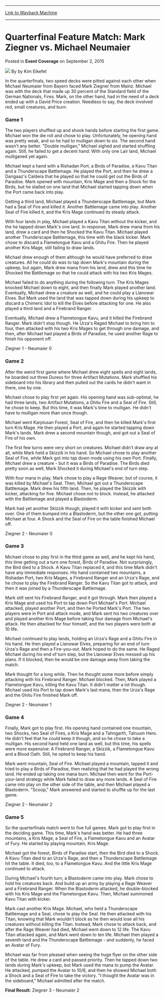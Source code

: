 
---
[Link to Wayback Machine](https://web.archive.org/web/20220625135501/https://magic.wizards.com/en/articles/archive/event-coverage/quarterfinal-feature-match-mark-ziegner-vs-michael-neumaier-2015-09)

[_metadata_:author]:- "by Kim Eikefet"
[_metadata_:description]:- "In the quarterfinals, two speed decks were pitted against each other when Michael Neumaier from Bayern faced Mark Ziegner from Mainz. Michael was with the deck that made up 30 percent of the Standard field of the German Nationals, Fires. Mark, on the other hand, had in the need of a deck ended up with a David Price creation. Needless to say, the deck involved red, small"
[_metadata_:generator]:- "Drupal 7 (http://drupal.org)"
[_metadata_:node]:- "591966"
[_metadata_:publish_date]:- "2015-09-02"
[_metadata_:source]:- "div-main-content"
[_metadata_:title]:- "Quarterfinal Feature Match: Mark Ziegner vs. Michael Neumaier"
[_metadata_:wayback_capture_timestamp]:- "2022-06-25 13:55:01"
[_metadata_:wayback_raw_url]:- "https://web.archive.org/web/20220625135501id_/https://magic.wizards.com/en/articles/archive/event-coverage/quarterfinal-feature-match-mark-ziegner-vs-michael-neumaier-2015-09"
[_metadata_:wayback_url]:- "https://magic.wizards.com/en/articles/archive/event-coverage/quarterfinal-feature-match-mark-ziegner-vs-michael-neumaier-2015-09"
---


Quarterfinal Feature Match: Mark Ziegner vs. Michael Neumaier
=============================================================



 Posted in **Event Coverage**
 on September 2, 2015 






![](https://media.magic.wizards.com/styles/auth_small/public/generic-avatar-150_234.png)
By by Kim Eikefet











In the quarterfinals, two speed decks were pitted against each other when Michael Neumaier from Bayern faced Mark Ziegner from Mainz. Michael was with the deck that made up 30 percent of the Standard field of the German Nationals, Fires. Mark, on the other hand, had in the need of a deck ended up with a David Price creation. Needless to say, the deck involved red, small creatures, and burn.


### Game 1


The two players shuffled up and shook hands before starting the first game. Michael won the die roll and chose to play. Unfortunately, he opening hand was pretty weak, and so he had to mulligan down to six. The second hand wasn't any better. "Double mulligan," Michael sighed and started shuffling again. Still, he failed to get a decent hand. With only one Lair land, Michael mulliganed yet again.


Michael kept a hand with a Rishadan Port, a Birds of Paradise, a Kavu Titan and a Thunderscape Battlemage. He played the Port, and then he drew a Darigaaz's Caldera that he played so that he could get out the Birds of Paradise. Mark opened with mountain, Kris Mage and then a Shock for the Birds, but he stalled on one land that Michael started tapping down when the Port came back into play.


Getting a third land, Michael played a Thunderscape Battlemage, but Mark had a Seal of Fire and killed it. Another Battlemage came into play. Another Seal of Fire killed it, and the Kris Mage continued its steady attack.


With four lands in play, Michael played a Kavu Titan without the kicker, and the he tapped down Mark's one land. In response, Mark drew mana from his land, drew a card and then he Shocked the Kavu Titan. Michael played another Thunderscape Battlemage, this time with the black kicker. Mark chose to discard a Flametongue Kavu and a Ghitu Fire. Then he played another Kris Mage, still failing to draw lands.


Michael drew enough of them although he would have preferred to draw creatures. All he could do was to tap down Mark's mountain during the upkeep, but again, Mark drew mana from his land, drew and this time he Shocked the Battlemage so that he could attack with his two Kris Mages.


Michael failed to do anything during the following turn. The Kris Mages knocked Michael down to eight, and then finally Mark played another land. Eventually, Michael drew a creature as well, and he could play a Llanowar Elves. But Mark used the land that was tapped down during his upkeep to discard a Chimeric Idol to kill the Elves before attacking for one. He also played a third land and a Firebrand Ranger.


Eventually, Michael drew a Flametongue Kavu, and it killed the Firebrand Ranger. Mark didn't stop though. He Urza's Raged Michael to bring him to four, then attacked with his two Kris Mages to get through one damage, and then, after Michael had played a Birds of Paradise, he used another Rage to finish his opponent off.


Ziegner 1 - Neumaier 0


### Game 2


After the weird first game where Michael drew eight spells and eight lands, he boarded out three Duress for three Artifact Mutations. Mark shuffled his sideboard into his library and then pulled out the cards he didn't want in there, one by one.


Michael chose to play first yet again. His opening hand was sub-optimal, he had three lands, two Artifact Mutations, a Ghitu Fire and a Seal of Fire. Still, he chose to keep. But this time, it was Mark's time to mulligan. He didn't have to mulligan more than once though.


Michael went Karplusan Forest, Seal of Fire, and then he killed Mark's first turn Kris Mage. He then played a Port, and again he started tapping down Mark's lands. Mark drew a second mountain though, and got out a Seal of Fire of his own.


The first few turns were very short on creatures. Michael didn't draw any at all, while Mark held a Skizzik in his hand. So Michael chose to play another Seal of Fire, while Mark got into tap down mode using his own Port. Finally, Michael drew a creature - but it was a Birds of Paradise. The Birds died pretty soon as well, Mark Shocked it during Michael's end of turn step.


With four mana in play, Mark chose to play a Rage Weaver, but of course, it was killed by Michael's Seal. Then, Michael got out a Thunderscape Battlemage. Mark drew his fifth land. Then, he played the Skizzik with kicker, attacking for five. Michael chose not to block. Instead, he attacked with the Battlemage and played a Blastoderm.


Mark had yet another Skizzik though, played it with kicker and sent both over. One of them bumped into a Blastoderm, but the other one got, putting Michael at four. A Shock and the Seal of Fire on the table finished Michael off.


Ziegner 2 - Neumaier 0


### Game 3


Michael chose to play first in the third game as well, and he kept his hand, this time getting out a turn one forest, Birds of Paradise. Not surprisingly, the Bird died to a Shock. A Kavu Titan replaced it, and this time Mark didn't have any immediate responses. His hand contained two mountains, a Rishadan Port, two Kris Mages, a Firebrand Ranger and an Urza's Rage, and he chose to play the Firebrand Ranger. So the Kavu Titan got to attack, and then it was joined by a Thunderscape Battlemage.


Mark still sent his Firebrand Ranger, and it got through. Mark then played a Kris Mage and used his Port to tap down Port Michael's Port. Michael attacked, played another Port, and then he Ported Mark's Port. The two players were in Port and attack mode, and Mark sent his two creatures over and played another Kris Mage before taking four damage from Michael's attack. He then attacked for four himself, and the two players were both at 10 life.


Michael continued to play lands, holding an Urza's Rage and a Ghitu Fire in his hand. He then played a Llanowar Elves, preparing for an end of turn Urza's Rage and then a Fire-you-out. Mark hoped to do the same. He Raged Michael during his end of turn step, but the Llanowar Elves messed up his plans. If it blocked, then he would be one damage away from taking the match.


Mark thought for a long while. Then he thought some more before simply attacking with his Firebrand Ranger. Michael blocked. Then, Mark played a Flametongue Kavu, killing the Kavu Titan. It didn't matter a lot though. Michael used his Port to tap down Mark's last mana, then the Urza's Rage and the Ghitu Fire finished Mark off.


Ziegner 2 - Neumaier 1


### Game 4


Finally, Mark got to play first. His opening hand contained one mountain, two Shocks, two Seal of Fires, a Kris Mage and a Tahngarth, Talruum Hero. He didn't feel that he could keep it though, and so he chose to take a mulligan. His second hand held one land as well, but this time, his spells were more expensive: A Firebrand Ranger, a Skizzik, a Flametongue Kavu and a Blood Oath. Still, he opted to keep his hand.


Mark went mountain, Seal of Fire. Michael played a mountain, tapped it and tried to play a Birds of Paradise, then realizing that he had played the wrong land. He ended up taking one mana burn. Michael then went for the Port-your-land strategy while Mark failed to draw any more lands. A Seal of Fire came into play on the other side of the table, and then Michael played a Blastoderm. "Scoop," Mark answered and started to shuffle up for the last game.


Ziegner 2 - Neumaier 2


### Game 5


So the quarterfinals match went to five full games. Mark got to play first in the deciding game. This time, Mark's hand was better. He had three mountains, a Kris Mage, a Seal of Fire, a Flametongue Kavu and an Avatar of Fury. He started by playing mountain, Kris Mage.


Michael got the forest, Birds of Paradise start, then the Bird died to a Shock. A Kavu Titan died to an Urza's Rage, and then a Thunderscape Battlemage hit the table. It died, too, to a Flametongue Kavu. And the little Kris Mage continued to attack.


During Michael's fourth turn, a Blastoderm came into play. Mark chose to hold his creatures back. And build up an army by playing a Rage Weaver and a Firebrand Ranger. When the Blastoderm attacked, he double-blocked with his Kris Mage and the Flametongue Kavu. Then, Michael summoned Kavu Titan with kicker.


Mark cast another Kris Mage. Michael, who held a Thunderscape Battlemage and a Seal, chose to play the Seal. He then attacked with his Titan, knowing that Mark wouldn't block as he then would lose all his creatures without killing the Titan. Instead, Mark chose to attack back, and after the Rage Weaver had died, Michael went down to 12 life. The Kavu Titan attacked again, and Mark went down to ten life. Michael then played a seventh land and the Thunderscape Battlemage - and suddenly, he faced an Avatar of Fury.


Michael was far from pleased when seeing the huge flyer on the other side of the table. He drew a card and passed priority. Then he tapped down two lands during Mark's upkeep, but Mark used the mana to pump the Avatar. He attacked, pumped the Avatar to 10/6, and then he showed Michael both a Shock and a Seal of Fire to take the victory. "I thought the Avatar was in the sideboard," Michael admitted after the match.


**Final Result:** Ziegner 3 - Neumaier 2







